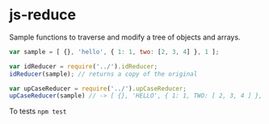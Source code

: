 # js-reduce

Sample functions to traverse and modify a tree of objects and arrays.

```js
var sample = [ {}, 'hello', { 1: 1, two: [2, 3, 4] }, 1 ];

var idReducer = require('../').idReducer;
idReducer(sample); // returns a copy of the original

var upCaseReducer = require('../').upCaseReducer;
upCaseReducer(sample) // -> [ {}, 'HELLO', { 1: 1, TWO: [ 2, 3, 4 ] }, 1 ],
```

To tests `npm test`
